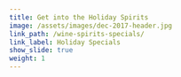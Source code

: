 ```yaml
---
title: Get into the Holiday Spirits
image: /assets/images/dec-2017-header.jpg
link_path: /wine-spirits-specials/
link_label: Holiday Specials
show_slide: true
weight: 1
---
```


